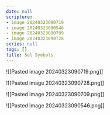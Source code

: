 ```yaml
---
date: null
scripture:
- image 20240323090719
- image 20240323090546
- image 20240323090709
- image 20240323090728
series: null
tags: []
title: Sol Symbols
---
```






![[Pasted image 20240323090719.png]]

![[Pasted image 20240323090728.png]]

![[Pasted image 20240323090709.png]]

![[Pasted image 20240323090546.png]]